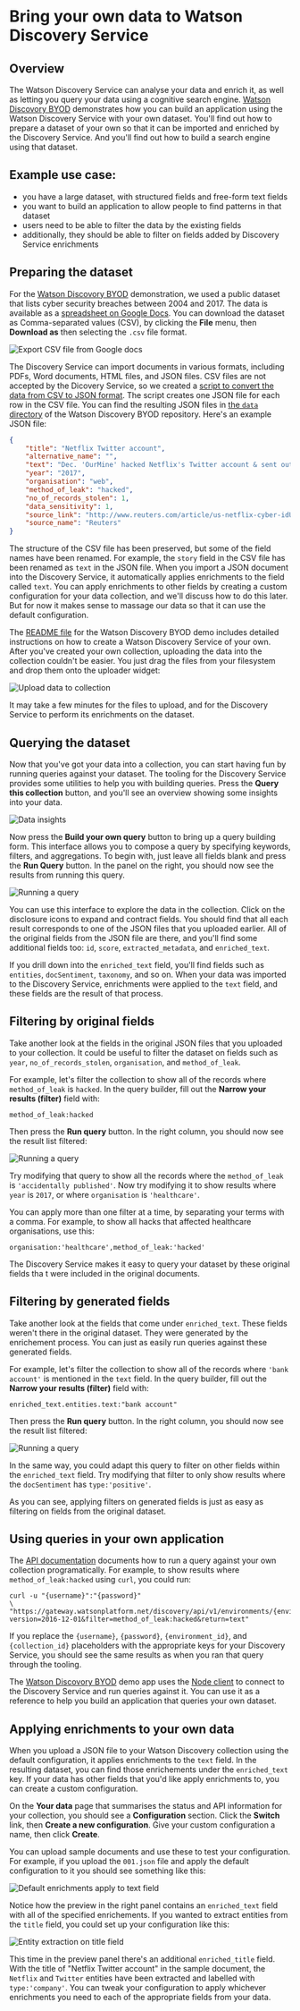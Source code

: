 # Bring your own data to Watson Discovery Service

## Overview

The Watson Discovery Service can analyse your data and enrich it, as well as letting you query your data using a cognitive search engine.
[Watson Discovory BYOD][byod] demonstrates how you can build an application using the Watson Discovery Service with your own dataset.
You'll find out how to prepare a dataset of your own so that it can be imported and enriched by the Discovery Service.
And you'll find out how to build a search engine using that dataset.


## Example use case:

* you have a large dataset, with structured fields and free-form text fields
* you want to build an application to allow people to find patterns in that dataset
* users need to be able to filter the data by the existing fields
* additionally, they should be able to filter on fields added by Discovery Service enrichments

## Preparing the dataset

For the [Watson Discovory BYOD][byod] demonstration, we used a public dataset that lists cyber security breaches between 2004 and 2017.
The data is available as a [spreadsheet on Google Docs][spreadsheet].
You can download the dataset as Comma-separated values (CSV), by clicking the **File** menu, then **Download as** then selecting the `.csv` file format.

![Export CSV file from Google docs](source/images/export-csv.png)

The Discovery Service can import documents in various formats, including PDFs, Word documents, HTML files, and JSON files.
CSV files are not accepted by the Dicovery Service, so we created a [script to convert the data from CSV to JSON format][convert].
The script creates one JSON file for each row in the CSV file.
You can find the resulting JSON files in [the `data` directory][data] of the Watson Discovery BYOD repository.
Here's an example JSON file:

```json
{
    "title": "Netflix Twitter account",
    "alternative_name": "",
    "text": "Dec. 'OurMine' hacked Netflix's Twitter account & sent out mocking tweets.",
    "year": "2017",
    "organisation": "web",
    "method_of_leak": "hacked",
    "no_of_records_stolen": 1,
    "data_sensitivity": 1,
    "source_link": "http://www.reuters.com/article/us-netflix-cyber-idUSKBN14A1GR",
    "source_name": "Reuters"
}
```

The structure of the CSV file has been preserved, but some of the field names have been renamed. For example, the `story` field in the CSV file has been renamed as `text` in the JSON file. When you import a JSON document into the Discovery Service, it automatically applies enrichments to the field called `text`. You can apply enrichments to other fields by creating a custom configuration for your data collection, and we'll discuss how to do this later. But for now it makes sense to massage our data so that it can use the default configuration.

The [README file][readme] for the Watson Discovery BYOD demo includes detailed instructions on how to create a Watson Discovery Service of your own. After you've created your own collection, uploading the data into the collection couldn't be easier. You just drag the files from your filesystem and drop them onto the uploader widget:

![Upload data to collection](source/images/upload-data.gif)

It may take a few minutes for the files to upload, and for the Discovery Service to perform its enrichments on the dataset.

## Querying the dataset

Now that you've got your data into a collection, you can start having fun by running queries against your dataset. The tooling for the Discovery Service provides some utilities to help you with building queries. Press the **Query this collection** button, and you'll see an overview showing some insights into your data.

![Data insights](source/images/data-insights.png)

Now press the **Build your own query** button to bring up a query building form. This interface allows you to compose a query by specifying keywords, filters, and aggregations. To begin with, just leave all fields blank and press the **Run Query** button. In the panel on the right, you should now see the results from running this query.

![Running a query](source/images/empty-query.png)

You can use this interface to explore the data in the collection. Click on the disclosure icons to expand and contract fields. You should find that all each result corresponds to one of the JSON files that you uploaded earlier. All of the original fields from the JSON file are there, and you'll find some additional fields too: `id`, `score`, `extracted_metadata`, and `enriched_text`.

If you drill down into the `enriched_text` field, you'll find fields such as `entities`, `docSentiment`, `taxonomy`, and so on. When your data was imported to the Discovery Service, enrichments were applied to the `text` field, and these fields are the result of that process.

## Filtering by original fields

Take another look at the fields in the original JSON files that you uploaded to your collection. It could be useful to filter the dataset on fields such as `year`, `no_of_records_stolen`, `organisation`, and `method_of_leak`.

For example, let's filter the collection to show all of the records where `method_of_leak` is `hacked`. In the query builder, fill out the **Narrow your results (filter)** field with:

    method_of_leak:hacked

Then press the **Run query** button. In the right column, you should now see the result list filtered:

![Running a query](source/images/filter-by-method-of-leak.png)

Try modifying that query to show all the records where the `method_of_leak` is `'accidentally published'`. Now try modifying it to show results where `year` is `2017`, or where `organisation` is `'healthcare'`.

You can apply more than one filter at a time, by separating your terms with a comma. For example, to show all hacks that affected healthcare organisations, use this:

    organisation:'healthcare',method_of_leak:'hacked'

The Discovery Service makes it easy to query your dataset by these original fields tha t were included in the original documents.

## Filtering by generated fields

Take another look at the fields that come under `enriched_text`. These fields weren't there in the original dataset. They were generated by the enrichement process. You can just as easily run queries against these generated fields.

For example, let's filter the collection to show all of the records where `'bank account'` is mentioned in the `text` field. In the query builder, fill out the **Narrow your results (filter)** field with:

    enriched_text.entities.text:"bank account"

Then press the **Run query** button. In the right column, you should now see the result list filtered:

![Running a query](source/images/filter-by-entity.png)

In the same way, you could adapt this query to filter on other fields within the `enriched_text` field. Try modifying that filter to only show results where the `docSentiment` has `type:'positive'`.

As you can see, applying filters on generated fields is just as easy as filtering on fields from the original dataset.

## Using queries in your own application

The [API documentation][api-query] documents how to run a query against your own collection programatically. For example, to show results where `method_of_leak:hacked` using `curl`, you could run:

```
curl -u "{username}":"{password}"
\ "https://gateway.watsonplatform.net/discovery/api/v1/environments/{environment_id}/collections/{collection_id}/query?version=2016-12-01&filter=method_of_leak:hacked&return=text"
```

If you replace the `{username}`, `{password}`, `{environment_id}`, and `{collection_id}` placeholders with the appropriate keys for your Discovery Service, you should see the same results as when you ran that query through the tooling.

The [Watson Discovory BYOD][byod] demo app uses the [Node client][node-client] to connect to the Discovery Service and run queries against it. You can use it as a reference to help you build an application that queries your own dataset.

## Applying enrichments to your own data

When you upload a JSON file to your Watson Discovery collection using the default configuration, it applies enrichments to the `text` field. In the resulting dataset, you can find those enrichements under the `enriched_text` key. If your data has other fields that you'd like apply enrichments to, you can create a custom configuration.

On the **Your data** page that summarises the status and API information for your collection, you should see a **Configuration** section. Click the **Switch** link, then **Create a new configuration**. Give your custom configuration a name, then click **Create**.

You can upload sample documents and use these to test your configuration. For example, if you upload the `001.json` file and apply the default configuration to it you should see something like this:

![Default enrichments apply to text field](source/images/configuring-enrichments.png)

Notice how the preview in the right panel contains an `enriched_text` field with all of the specified enrichements. If you wanted to extract entities from the `title` field, you could set up your configuration like this:

![Entity extraction on title field](source/images/enriched-title.png)

This time in the preview panel there's an additional `enriched_title` field. With the title of "Netflix Twitter account" in the sample document, the `Netflix` and `Twitter` entities have been extracted and labelled with `type:'company'`. You can tweak your configuration to apply whichever enrichments you need to each of the appropriate fields from your data.

[byod]: https://github.com/IBM/watson-discovery-byod
[spreadsheet]: https://docs.google.com/spreadsheets/d/1Je-YUdnhjQJO_13r8iTeRxpU2pBKuV6RVRHoYCgiMfg/edit#gid=322165570
[convert]: https://github.com/nelstrom/extract-json/blob/master/convert.rb
[data]: https://github.com/IBM/watson-discovery-byod/tree/master/data/breaches
[readme]: https://github.com/IBM/watson-discovery-byod/blob/master/README.md
[api-query]: https://www.ibm.com/watson/developercloud/discovery/api/v1/?curl#query-collection
[node-client]: https://www.npmjs.com/package/watson-developer-cloud
